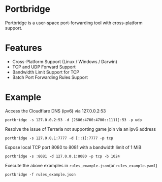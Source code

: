 # Portbridge

Portbridge is a user-space port-forwarding tool with cross-platform support.

# Features

- Cross-Platform Support (Linux / Windows / Darwin)
- TCP and UDP Forward Support
- Bandwidth Limit Support for TCP
- Batch Port Forwarding Rules Support

# Example

Access the Cloudflare DNS (ipv6) via 127.0.0.2:53

```shell
portbridge -s 127.0.0.2:53 -d [2606:4700:4700::1111]:53 -p udp
```

Resolve the issue of Terraria not supporting game join via an ipv6 address

```shell
portbridge -s 127.0.0.1:7777 -d [::1]:7777 -p tcp
```

Expose local TCP port 8080 to 8081 with a bandwidth limit of 1 MiB

```shell
portbridge -s :8081 -d 127.0.0.1:8080 -p tcp -b 1024
```

Execute the above examples in `rules_example.json`(or `rules_example.yaml`)

```shell
portbridge -f rules_example.json
```